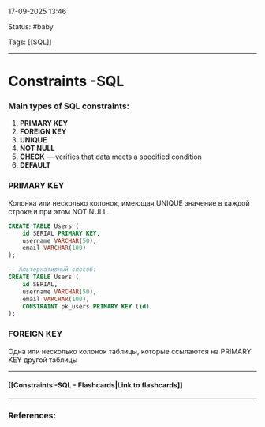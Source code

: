 
17-09-2025 13:46

Status: #baby 

Tags: [[SQL]]

---
# Constraints -SQL


### Main types of SQL constraints:

1. **PRIMARY KEY** 
2. **FOREIGN KEY** 
3. **UNIQUE** 
4. **NOT NULL** 
5. **CHECK** — verifies that data meets a specified condition
6. **DEFAULT** 


### PRIMARY KEY 

Колонка или несколько колонок, имеющая UNIQUE значение в каждой строке и при этом NOT NULL.

```sql
CREATE TABLE Users (
    id SERIAL PRIMARY KEY,
    username VARCHAR(50),
    email VARCHAR(100)
);

-- Альтернативный способ:
CREATE TABLE Users (
    id SERIAL,
    username VARCHAR(50),
    email VARCHAR(100),
    CONSTRAINT pk_users PRIMARY KEY (id)
);
```


### FOREIGN KEY

Одна или несколько колонок таблицы, которые ссылаются на PRIMARY KEY другой таблицы

----
#### [[Constraints -SQL - Flashcards|Link to flashcards]]



---
### References:

